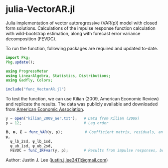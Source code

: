 # julia-VectorAR.jl
Julia implementation of vector autoregressive (VAR(p)) model with closed form solutions.
Calculations of the impulse response function calculation with wild-bootstrap estimation, along with forecast error variance decomposition (FEVDC).


To run the function, following packages are required and updated to-date.
```julia
import Pkg;
Pkg.update();

using ProgressMeter
using LinearAlgebra, Statistics, Distributions;
using Gadfly, Colors;

include("func_VectorAR.jl")
```
To test the function, we can use Kilian (2009, American Economic Review) and replicate the results. The data was publicly available and  downloaded from [American Economic Association](https://www.aeaweb.org/articles?id=10.1257/aer.99.3.1053).

```julia
y = open("kilian_2009_aer.txt");   # Data from Kilian (2009)
p = 12;                            # Lag order

𝚩, 𝞄, 𝝨 = func_VAR(y, p);          # Coefficient matrix, residuals, and covariance matrix
ψ, 
  ψ_lb_2sd, ψ_lb_1sd, 
  ψ_ub_1sd, ψ_ub_2sd,
  FEVDC = func_IRFvar(y, p);       # Results from impulse responses, bootstrap CI band, and FEVDC
```

Author: Justin J. Lee (justin.j.lee3411@gmail.com)

